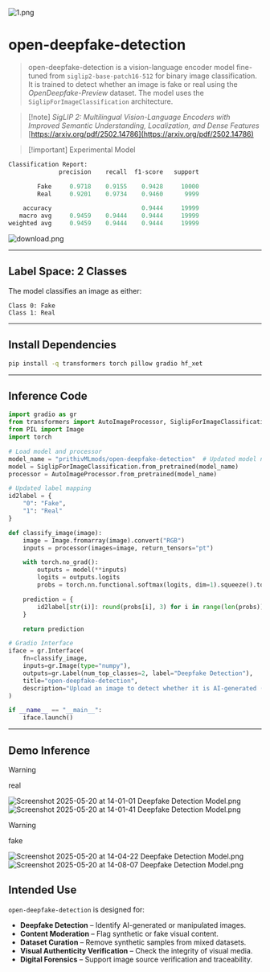 ![1.png](https://cdn-uploads.huggingface.co/production/uploads/65bb837dbfb878f46c77de4c/_04t9LUTuMdTlMqHAONno.png)

# open-deepfake-detection

> open-deepfake-detection is a vision-language encoder model fine-tuned from `siglip2-base-patch16-512` for binary image classification. It is trained to detect whether an image is fake or real using the *OpenDeepfake-Preview* dataset. The model uses the `SiglipForImageClassification` architecture.

> \[!note]
> *SigLIP 2: Multilingual Vision-Language Encoders with Improved Semantic Understanding, Localization, and Dense Features*
> [https://arxiv.org/pdf/2502.14786](https://arxiv.org/pdf/2502.14786)

> \[!important]
Experimental Model 

```py
Classification Report:
              precision    recall  f1-score   support

        Fake     0.9718    0.9155    0.9428     10000
        Real     0.9201    0.9734    0.9460      9999

    accuracy                         0.9444     19999
   macro avg     0.9459    0.9444    0.9444     19999
weighted avg     0.9459    0.9444    0.9444     19999
```

![download.png](https://cdn-uploads.huggingface.co/production/uploads/65bb837dbfb878f46c77de4c/KIQGQnaSxrY1F2TQNpRLR.png)

---

## Label Space: 2 Classes

The model classifies an image as either:

```
Class 0: Fake  
Class 1: Real
```

---

## Install Dependencies

```bash
pip install -q transformers torch pillow gradio hf_xet
```

---

## Inference Code

```python
import gradio as gr
from transformers import AutoImageProcessor, SiglipForImageClassification
from PIL import Image
import torch

# Load model and processor
model_name = "prithivMLmods/open-deepfake-detection"  # Updated model name
model = SiglipForImageClassification.from_pretrained(model_name)
processor = AutoImageProcessor.from_pretrained(model_name)

# Updated label mapping
id2label = {
    "0": "Fake",
    "1": "Real"
}

def classify_image(image):
    image = Image.fromarray(image).convert("RGB")
    inputs = processor(images=image, return_tensors="pt")

    with torch.no_grad():
        outputs = model(**inputs)
        logits = outputs.logits
        probs = torch.nn.functional.softmax(logits, dim=1).squeeze().tolist()

    prediction = {
        id2label[str(i)]: round(probs[i], 3) for i in range(len(probs))
    }

    return prediction

# Gradio Interface
iface = gr.Interface(
    fn=classify_image,
    inputs=gr.Image(type="numpy"),
    outputs=gr.Label(num_top_classes=2, label="Deepfake Detection"),
    title="open-deepfake-detection",
    description="Upload an image to detect whether it is AI-generated (Fake) or a real photograph (Real), using the OpenDeepfake-Preview dataset."
)

if __name__ == "__main__":
    iface.launch()
```

---

## Demo Inference

> [!warning]
real

![Screenshot 2025-05-20 at 14-01-01 Deepfake Detection Model.png](https://cdn-uploads.huggingface.co/production/uploads/65bb837dbfb878f46c77de4c/0HPpoJmqIhHMqPo80ZIdc.png)
![Screenshot 2025-05-20 at 14-01-41 Deepfake Detection Model.png](https://cdn-uploads.huggingface.co/production/uploads/65bb837dbfb878f46c77de4c/fHB6TCDTHFI5wI7OBNOPZ.png)

> [!warning]
fake

![Screenshot 2025-05-20 at 14-04-22 Deepfake Detection Model.png](https://cdn-uploads.huggingface.co/production/uploads/65bb837dbfb878f46c77de4c/wNS6sFeGKroHlPvMyDqJe.png)
![Screenshot 2025-05-20 at 14-08-07 Deepfake Detection Model.png](https://cdn-uploads.huggingface.co/production/uploads/65bb837dbfb878f46c77de4c/sKKph7D8MLLhnfjtatnrw.png)

## Intended Use

`open-deepfake-detection` is designed for:

* **Deepfake Detection** – Identify AI-generated or manipulated images.
* **Content Moderation** – Flag synthetic or fake visual content.
* **Dataset Curation** – Remove synthetic samples from mixed datasets.
* **Visual Authenticity Verification** – Check the integrity of visual media.
* **Digital Forensics** – Support image source verification and traceability.
